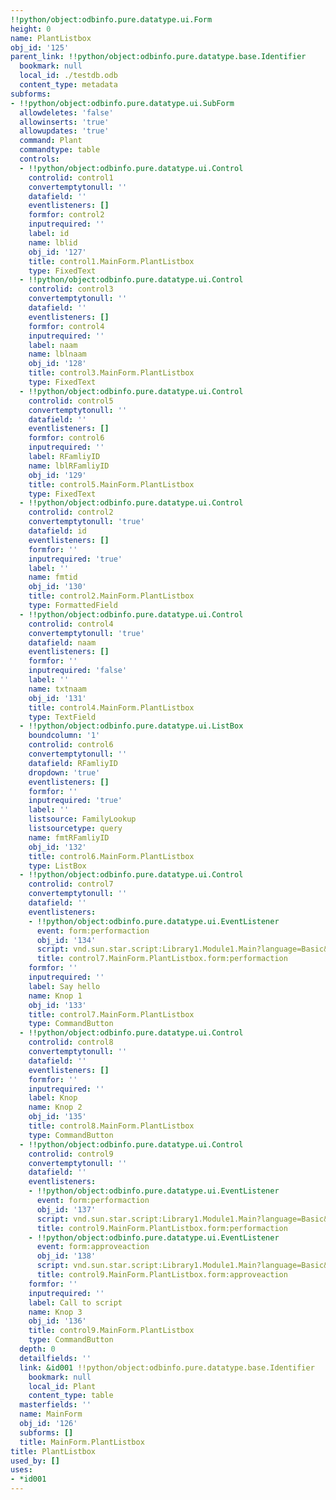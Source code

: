 ```yaml
---
!!python/object:odbinfo.pure.datatype.ui.Form
height: 0
name: PlantListbox
obj_id: '125'
parent_link: !!python/object:odbinfo.pure.datatype.base.Identifier
  bookmark: null
  local_id: ./testdb.odb
  content_type: metadata
subforms:
- !!python/object:odbinfo.pure.datatype.ui.SubForm
  allowdeletes: 'false'
  allowinserts: 'true'
  allowupdates: 'true'
  command: Plant
  commandtype: table
  controls:
  - !!python/object:odbinfo.pure.datatype.ui.Control
    controlid: control1
    convertemptytonull: ''
    datafield: ''
    eventlisteners: []
    formfor: control2
    inputrequired: ''
    label: id
    name: lblid
    obj_id: '127'
    title: control1.MainForm.PlantListbox
    type: FixedText
  - !!python/object:odbinfo.pure.datatype.ui.Control
    controlid: control3
    convertemptytonull: ''
    datafield: ''
    eventlisteners: []
    formfor: control4
    inputrequired: ''
    label: naam
    name: lblnaam
    obj_id: '128'
    title: control3.MainForm.PlantListbox
    type: FixedText
  - !!python/object:odbinfo.pure.datatype.ui.Control
    controlid: control5
    convertemptytonull: ''
    datafield: ''
    eventlisteners: []
    formfor: control6
    inputrequired: ''
    label: RFamliyID
    name: lblRFamliyID
    obj_id: '129'
    title: control5.MainForm.PlantListbox
    type: FixedText
  - !!python/object:odbinfo.pure.datatype.ui.Control
    controlid: control2
    convertemptytonull: 'true'
    datafield: id
    eventlisteners: []
    formfor: ''
    inputrequired: 'true'
    label: ''
    name: fmtid
    obj_id: '130'
    title: control2.MainForm.PlantListbox
    type: FormattedField
  - !!python/object:odbinfo.pure.datatype.ui.Control
    controlid: control4
    convertemptytonull: 'true'
    datafield: naam
    eventlisteners: []
    formfor: ''
    inputrequired: 'false'
    label: ''
    name: txtnaam
    obj_id: '131'
    title: control4.MainForm.PlantListbox
    type: TextField
  - !!python/object:odbinfo.pure.datatype.ui.ListBox
    boundcolumn: '1'
    controlid: control6
    convertemptytonull: ''
    datafield: RFamliyID
    dropdown: 'true'
    eventlisteners: []
    formfor: ''
    inputrequired: 'true'
    label: ''
    listsource: FamilyLookup
    listsourcetype: query
    name: fmtRFamliyID
    obj_id: '132'
    title: control6.MainForm.PlantListbox
    type: ListBox
  - !!python/object:odbinfo.pure.datatype.ui.Control
    controlid: control7
    convertemptytonull: ''
    datafield: ''
    eventlisteners:
    - !!python/object:odbinfo.pure.datatype.ui.EventListener
      event: form:performaction
      obj_id: '134'
      script: vnd.sun.star.script:Library1.Module1.Main?language=Basic&location=document
      title: control7.MainForm.PlantListbox.form:performaction
    formfor: ''
    inputrequired: ''
    label: Say hello
    name: Knop 1
    obj_id: '133'
    title: control7.MainForm.PlantListbox
    type: CommandButton
  - !!python/object:odbinfo.pure.datatype.ui.Control
    controlid: control8
    convertemptytonull: ''
    datafield: ''
    eventlisteners: []
    formfor: ''
    inputrequired: ''
    label: Knop
    name: Knop 2
    obj_id: '135'
    title: control8.MainForm.PlantListbox
    type: CommandButton
  - !!python/object:odbinfo.pure.datatype.ui.Control
    controlid: control9
    convertemptytonull: ''
    datafield: ''
    eventlisteners:
    - !!python/object:odbinfo.pure.datatype.ui.EventListener
      event: form:performaction
      obj_id: '137'
      script: vnd.sun.star.script:Library1.Module1.Main?language=Basic&location=document
      title: control9.MainForm.PlantListbox.form:performaction
    - !!python/object:odbinfo.pure.datatype.ui.EventListener
      event: form:approveaction
      obj_id: '138'
      script: vnd.sun.star.script:Library1.Module1.Main?language=Basic&location=document
      title: control9.MainForm.PlantListbox.form:approveaction
    formfor: ''
    inputrequired: ''
    label: Call to script
    name: Knop 3
    obj_id: '136'
    title: control9.MainForm.PlantListbox
    type: CommandButton
  depth: 0
  detailfields: ''
  link: &id001 !!python/object:odbinfo.pure.datatype.base.Identifier
    bookmark: null
    local_id: Plant
    content_type: table
  masterfields: ''
  name: MainForm
  obj_id: '126'
  subforms: []
  title: MainForm.PlantListbox
title: PlantListbox
used_by: []
uses:
- *id001
---
```

